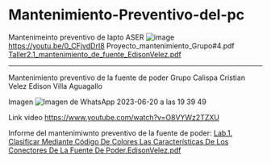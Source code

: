 # Mantenimiento-Preventivo-del-pc
Mantenimeinto preventivo de lapto ASER
![image](https://github.com/EdisonVelez098/Msntenimeinto_preventivo-de-pc/assets/136014345/8b1b668f-6503-4349-b208-859f9990adc6)
https://youtu.be/0_CFjvdDrI8
Proyecto_mantenimiento_Grupo#4.pdf
[Taller2.1_mantenimiento_de_fuente_EdisonVelez.pdf](https://github.com/EdisonVelez098/Msntenimeinto_preventivo-de-pc/files/11793472/Taller2.1_mantenimiento_de_fuente_EdisonVelez.pdf)

**********************************************************************************************************************************************************************
Mantenimiento preventivo de la fuente de poder
Grupo 
Calispa Cristian
Velez Edison
Villa Aguagallo


Imagen 
![Imagen de WhatsApp 2023-06-20 a las 19 39 49](https://github.com/EdisonVelez098/Msntenimeinto_preventivo-de-pc/assets/136014345/76a9e3be-86be-4c9a-89f8-edbed2315fa0)


Link video
https://www.youtube.com/watch?v=O8VYWz2TZXU

Informe del mantenimiwnto preventivo de la fuente de poder:
[Lab.1. Clasificar Mediante Código De Colores Las Características De Los Conectores De La Fuente De Poder.EdisonVelez.pdf](https://github.com/EdisonVelez098/Msntenimeinto_preventivo-de-pc/files/11843337/Lab.1.Clasificar.Mediante.Codigo.De.Colores.Las.Caracteristicas.De.Los.Conectores.De.La.Fuente.De.Poder.EdisonVelez.pdf)

